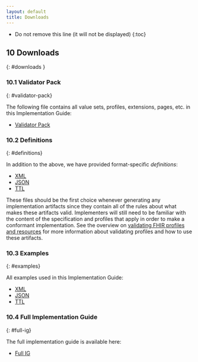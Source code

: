 ```yaml
---
layout: default
title: Downloads
---
```


<!-- TOC  the css styling for this is \pages\assets\css\project.css under 'markdown-toc'-->

* Do not remove this line (it will not be displayed)
{:toc}

## 10 Downloads
{: #downloads }

### 10.1 Validator Pack
{: #validator-pack}

The following file contains all value sets, profiles, extensions, pages, etc. in this Implementation Guide:

-  [Validator Pack](validator.pack)

### 10.2 Definitions
{: #definitions}

In addition to the above, we have provided format-specific _definitions_:

-  [XML](definitions.xml.zip)
-  [JSON](definitions.json.zip)
-  [TTL](definitions.ttl.zip)

These files should be the first choice whenever generating any implementation artifacts since they contain all of the rules about what makes these artifacts valid. Implementers will still need to be familiar with the content of the specification and profiles that apply in order to make a conformant implementation. See the overview on [validating FHIR profiles and resources](http://hl7.org/fhir/validation.html) for more information about validating profiles and how to use these artifacts.

### 10.3 Examples
{: #examples}

All examples used in this Implementation Guide:

-  [XML](examples.xml.zip)
-  [JSON](examples.json.zip)
-  [TTL](examples.ttl.zip)

### 10.4 Full Implementation Guide
{: #full-ig}

The full implementation guide is available here:

- [Full IG](full-ig.zip)

